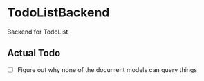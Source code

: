 # TodoListBackend
 Backend for TodoList

## Actual Todo

- [ ] Figure out why none of the document models can query things
